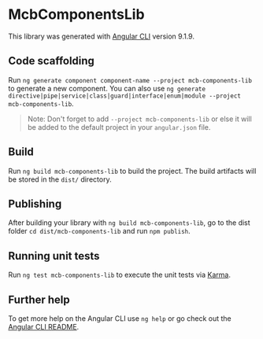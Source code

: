 # McbComponentsLib

This library was generated with [Angular CLI](https://github.com/angular/angular-cli) version 9.1.9.

## Code scaffolding

Run `ng generate component component-name --project mcb-components-lib` to generate a new component. You can also use `ng generate directive|pipe|service|class|guard|interface|enum|module --project mcb-components-lib`.
> Note: Don't forget to add `--project mcb-components-lib` or else it will be added to the default project in your `angular.json` file. 

## Build

Run `ng build mcb-components-lib` to build the project. The build artifacts will be stored in the `dist/` directory.

## Publishing

After building your library with `ng build mcb-components-lib`, go to the dist folder `cd dist/mcb-components-lib` and run `npm publish`.

## Running unit tests

Run `ng test mcb-components-lib` to execute the unit tests via [Karma](https://karma-runner.github.io).

## Further help

To get more help on the Angular CLI use `ng help` or go check out the [Angular CLI README](https://github.com/angular/angular-cli/blob/master/README.md).
